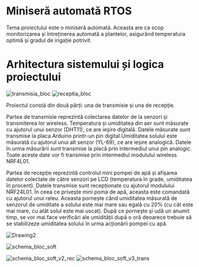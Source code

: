# Miniseră automată RTOS
Tema proiectului este o miniseră automată. Aceasta are ca scop monitorizarea și întreținerea automată a plantelor, asigurând temperatura optimă și gradul de irigație potrivit.
# Arhitectura sistemului și logica proiectului
![transmisia_bloc](https://user-images.githubusercontent.com/54595551/98228377-2f40d980-1f61-11eb-87e6-ef77fc947e2b.png)
![receptia_bloc](https://user-images.githubusercontent.com/54595551/98228436-4384d680-1f61-11eb-94e2-5ce4da04723a.png)

Proiectul constă din două părți: una de transmisie și una de recepție.

Partea de transmisie reprezintă colectarea datelor de la senzori și transmiterea lor wireless. Temperatura și umiditatea din aer sunt măsurate cu ajutorul unui senzor (DHT11), ce are ieșire digitală. Datele măsurate sunt transmise la placa Arduino printr-un pin digital.Umiditatea solului este măsurată cu ajutorul unui alt senzor (YL-69), ce are ieșire analogică. Datele în urma măsurării sunt transmise la placă prin intermediul unui pin analogic.
Toate aceste date vor fi transmise prin intermediul modulului wireless NRF4L01.

Partea de recepție reprezintă controlul mini pompei de apă și afișarea datelor colectate de către senzori pe LCD (temperatura în grade, umiditatea în procent). Datele transmise sunt recepționate cu ajutorul modulului NRF24L01.
În ceea ce privește mini poma de apă, aceasta este comandată cu ajutorul unui releu. Aceasta pornește când umiditatea măsurată de senzorul de umiditate a solului este mai mare sau egală cu 20% (cu cât este mai mare, cu atât solul este mai uscat). După ce pornește și udă un anumit timp, se vor mai face verificări ale umidității după o oră deoarece trebuie să se stabilizeze umiditatea solului în urma acționării pompei cu apă.


![Drawing2](https://user-images.githubusercontent.com/54595551/103771223-fa6c0400-502f-11eb-85a0-14e4f82a6b81.png)



![schema_bloc_soft](https://user-images.githubusercontent.com/54595551/103291123-be172300-49f3-11eb-9c8e-ed036c4f215c.png)
 
![schema_bloc_soft_v2_rec](https://user-images.githubusercontent.com/54595551/103797344-0916e300-5051-11eb-8fb9-6ca9fbcf88a4.png)
![schema_bloc_soft_v3_trans](https://user-images.githubusercontent.com/54595551/103797350-09af7980-5051-11eb-9b40-05778988ca76.png)
